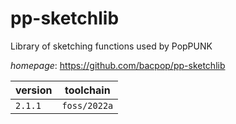 # pp-sketchlib

Library of sketching functions used by PopPUNK

*homepage*: <https://github.com/bacpop/pp-sketchlib>

version | toolchain
--------|----------
``2.1.1`` | ``foss/2022a``
